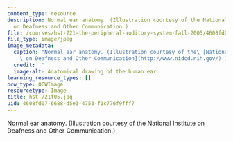 ```yaml
---
content_type: resource
description: Normal ear anatomy. (Illustration courtesy of the National Institute
  on Deafness and Other Communication.)
file: /courses/hst-721-the-peripheral-auditory-system-fall-2005/4608fd076688d5e34753f1c776f9fff7_hst-721f05.jpg
file_type: image/jpeg
image_metadata:
  caption: "Normal ear anatomy. (Illustration courtesy of the\_[National Institute\
    \ on Deafness and Other Communication](http://www.nidcd.nih.gov/).)"
  credit: ''
  image-alt: Anatomical drawing of the human ear.
learning_resource_types: []
ocw_type: OCWImage
resourcetype: Image
title: hst-721f05.jpg
uid: 4608fd07-6688-d5e3-4753-f1c776f9fff7
---
```

Normal ear anatomy. (Illustration courtesy of the National Institute on Deafness and Other Communication.)

